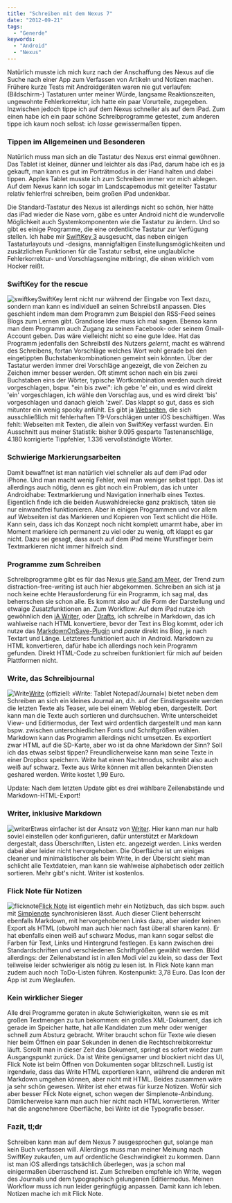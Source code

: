 ```yaml
---
title: "Schreiben mit dem Nexus 7"
date: "2012-09-21"
tags:
  - "Generde"
keywords:
  - "Android"
  - "Nexus"
---
```


Natürlich musste ich mich kurz nach der Anschaffung des Nexus auf die Suche nach einer App zum Verfassen von Artikeln und Notizen machen. Frühere kurze Tests mit Androidgeräten waren nie gut verlaufen: (Bildschirm-) Tastaturen unter meiner Würde, langsame Reaktionszeiten, ungewohnte Fehlerkorrektur, ich hatte ein paar Vorurteile, zugegeben. Inzwischen jedoch tippe ich auf dem Nexus schneller als auf dem iPad. Zum einen habe ich ein paar schöne Schreibprogramme getestet, zum anderen tippe ich kaum noch selbst: ich _lasse_ gewissermaßen tippen.

### Tippen im Allgemeinen und Besonderen

Natürlich muss man sich an die Tastatur des Nexus erst einmal gewöhnen. Das Tablet ist kleiner, dünner und leichter als das iPad, darum habe ich es ja gekauft, man kann es gut im Porträtmodus in der Hand halten und dabei tippen. Apples Tablet musste ich zum Schreiben immer vor mich ablegen. Auf dem Nexus kann ich sogar im Landscapemodus mit geteilter Tastatur relativ fehlerfrei schreiben, beim großen iPad undenkbar.

Die Standard-Tastatur des Nexus ist allerdings nicht so schön, hier hätte das iPad wieder die Nase vorn, gäbe es unter Android nicht die wundervolle Möglichkeit auch Systemkomponenten wie die Tastatur zu ändern. Und so gibt es einige Programme, die eine ordentliche Tastatur zur Verfügung stellen. Ich habe mir [SwiftKey 3](https://play.google.com/store/apps/details?id=com.touchtype.swiftkey.tablet.trial) ausgesucht, das neben einigen Tastaturlayouts und -designs, mannigfaltigen Einstellungsmöglichkeiten und zusätzlichen Funktionen für die Tastatur selbst, eine unglaubliche Fehlerkorrektur- und Vorschlagsengine mitbringt, die einen wirklich vom Hocker reißt.

### SwiftKey for the rescue

![](/img/codecandies/swiftkey.png "swiftkey")SwiftKey lernt nicht nur während der Eingabe von Text dazu, sondern man kann es individuell an seinen Schreibstil anpassen. Dies geschieht indem man dem Programm zum Beispiel den RSS-Feed seines Blogs zum Lernen gibt. Grandiose Idee muss ich mal sagen. Ebenso kann man dem Programm auch Zugang zu seinen Facebook- oder seinem Gmail-Account geben. Das wäre vielleicht nicht so eine gute Idee. Hat das Programm jedenfalls den Schreibstil des Nutzers _gelernt_, macht es während des Schreibens, fortan Vorschläge welches Wort wohl gerade bei den eingetippten Buchstabenkombinationen gemeint sein könnten. Über der Tastatur werden immer drei Vorschläge angezeigt, die von Zeichen zu Zeichen immer besser werden. Oft stimmt schon nach ein bis zwei Buchstaben eins der Wörter, typische Wortkombination werden auch direkt vorgeschlagen, bspw. "ein bis zwei": ich gebe 'e' ein, und es wird direkt 'ein' vorgeschlagen, ich wähle den Vorschlag aus, und es wird direkt 'bis' vorgeschlagen und danach gleich 'zwei'. Das klappt so gut, dass es sich mitunter ein wenig spooky anfühlt. Es gibt ja [Webseiten](http://www.damnyouautocorrect.com/), die sich ausschließlich mit fehlerhaften T9-Vorschlägen unter iOS beschäftigen. Was fehlt: Webseiten mit Texten, die allein von SwiftKey verfasst wurden. Ein Ausschnitt aus meiner Statistik: bisher 9.095 gesparte Tastenanschläge, 4.180 korrigierte Tippfehler, 1.336 vervollständigte Wörter.

### Schwierige Markierungsarbeiten

Damit bewaffnet ist man natürlich viel schneller als auf dem iPad oder iPhone. Und man macht wenig Fehler, weil man weniger selbst tippt. Das ist allerdings auch nötig, denn es gibt noch ein Problem, das ich unter Androidhabe: Textmarkierung und Navigation innerhalb eines Textes. Eigentlich finde ich die beiden Auswahldreiecke ganz praktisch, täten sie nur einwandfrei funktionieren. Aber in einigen Programmen und vor allem auf Webseiten ist das Markieren und Kopieren von Text schlicht die Hölle. Kann sein, dass ich das Konzept noch nicht komplett umarmt habe, aber im Moment markiere ich permanent zu viel oder zu wenig, oft klappt es gar nicht. Dazu sei gesagt, dass auch auf dem iPad meine Wurstfinger beim Textmarkieren nicht immer hilfreich sind.

### Programme zum Schreiben

Schreibprogramme gibt es für das Nexus [wie Sand am Meer](https://play.google.com/store/search?q=text+editor&c=apps&device=ga5ed5f41f2773df4), der Trend zum distraction-free-writing ist auch hier abgekommen. Schreiben an sich ist ja noch keine echte Herausforderung für ein Programm, ich sag mal, das beherrschen sie schon alle. Es kommt also auf die Form der Darstellung und etwaige Zusatzfunktionen an. Zum Workflow: Auf dem iPad nutze ich gewöhnlich den [iA Writer](http://www.iawriter.com/), oder [Drafts](http://agiletortoise.com/drafts), ich schreibe in Markdown, das ich wahlweise nach HTML konvertiere, bevor der Text ins Blog kommt, oder ich nutze das [MarkdownOnSave-Plugin](http://wordpress.org/extend/plugins/markdown-on-save/) und _paste_ direkt ins Blog, je nach Textart und Länge. Letzteres funktioniert auch in Android. Markdown zu HTML konvertieren, dafür habe ich allerdings noch kein Programm gefunden. Direkt HTML-Code zu schreiben funktioniert für mich auf beiden Plattformen nicht.

### Write, das Schreibjournal

![](/img/codecandies/Write.png "Write")[Write](https://play.google.com/store/apps/details?id=uk.amimetic.journal.honeycomb) (offiziell: »Write: Tablet Notepad/Journal«) bietet neben dem Schreiben an sich ein kleines Journal an, d.h. auf der Einstiegsseite werden die letzten Texte als Teaser, wie bei einem Weblog eben, dargestellt. Dort kann man die Texte auch sortieren und durchsuchen. Write unterscheidet View- und Editiermodus, der Text wird ordentlich dargestellt und man kann bspw. zwischen unterschiedlichen Fonts und Schriftgrößen wählen. Markdown kann das Programm allerdings nicht umsetzen. Es exportiert zwar HTML auf die SD-Karte, aber wo ist da ohne Markdown der Sinn? Soll ich das etwas selbst tippen? Freundlicherweise kann man seine Texte in einer Dropbox speichern. Write hat einen Nachtmodus, schreibt also auch weiß auf schwarz. Texte aus Write können mit allen bekannten Diensten geshared werden. Write kostet 1,99 Euro.

Update: Nach dem letzten Update gibt es drei wählbare Zeilenabstände und Markdown-HTML-Export!

### Writer, inklusive Markdown

![](/img/codecandies/writer.png "writer")Etwas einfacher ist der Ansatz von [Writer](https://play.google.com/store/apps/details?id=com.jamesmc.writer). Hier kann man nur halb soviel einstellen oder konfigurieren, dafür unterstützt er Markdown dergestalt, dass Überschriften, Listen etc. angezeigt werden. Links werden dabei aber leider nicht hervorgehoben. Die Oberfläche ist um einiges cleaner und minimalistischer als beim Write, in der Übersicht sieht man schlicht alle Textdateien, man kann sie wahlweise alphabetisch oder zeitlich sortieren. Mehr gibt's nicht. Writer ist kostenlos.

### Flick Note für Notizen

![](/img/codecandies/flicknote.png "flicknote")[Flick Note](https://play.google.com/store/apps/details?id=com.teragadgets.android.notes) ist eigentlich mehr ein Notizbuch, das sich bspw. auch mit [Simplenote](http://www.simplenoteapp.com/) synchronisieren lässt. Auch dieser Client beherrscht ebenfalls Markdown, mit hervorgehobenen Links dazu, aber wieder keinen Export als HTML (obwohl man auch hier nach fast überall sharen kann). Er hat ebenfalls einen weiß auf schwarz Modus, man kann sogar selbst die Farben für Text, Links und Hintergrund festlegen. Es kann zwischen drei Standardschriften und verschiedenen Schriftgrößen gewählt werden. Blöd allerdings: der Zeilenabstand ist in allen Modi viel zu klein, so dass der Text teilweise leider schwieriger als nötig zu lesen ist. In Flick Note kann man zudem auch noch ToDo-Listen führen. Kostenpunkt: 3,78 Euro. Das Icon der App ist zum Weglaufen.

### Kein wirklicher Sieger

Alle drei Programme geraten in akute Schwierigkeiten, wenn sie es mit großen Textmengen zu tun bekommen: ein großes XML-Dokument, das ich gerade im Speicher hatte, hat alle Kandidaten zum mehr oder weniger schnell zum Absturz gebracht. Writer braucht schon für Texte wie diesen hier beim Öffnen ein paar Sekunden in denen die Rechtschreibkorrektur läuft. Scrollt man in dieser Zeit das Dokument, springt es sofort wieder zum Ausgangspunkt zurück. Da ist Write genügsamer und blockiert nicht das UI, Flick Note ist beim Öffnen von Dokumenten sogar blitzschnell. Lustig ist irgendwie, dass das Write HTML exportieren kann, während die anderen mit Markdown umgehen können, aber nicht mit HTML. Beides zusammen wäre ja sehr schön gewesen. Writer ist eher etwas für kurze Notizen. Wofür sich aber besser Flick Note eignet, schon wegen der Simplenote-Anbindung. Dämlicherweise kann man auch hier nicht nach HTML konvertieren. Writer hat die angenehmere Oberfläche, bei Write ist die Typografie besser.

### Fazit, tl;dr

Schreiben kann man auf dem Nexus 7 ausgesprochen gut, solange man kein Buch verfassen will. Allerdings muss man meiner Meinung nach SwiftKey zukaufen, um auf ordentliche Geschwindigkeit zu kommen. Dann ist man iOS allerdings tatsächlich überlegen, was ja schon mal einigermaßen überraschend ist. Zum Schreiben empfehle ich Write, wegen des Journals und dem typographisch gelungenen Editiermodus. Meinen Workflow muss ich nun leider geringfügig anpassen. Damit kann ich leben. Notizen mache ich mit Flick Note.
